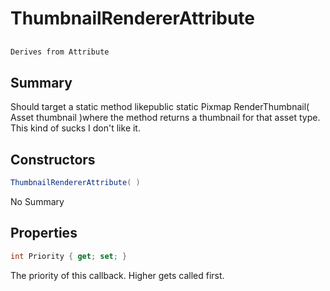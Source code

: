 # ThumbnailRendererAttribute

## 
```c#
Derives from Attribute
```

## Summary

Should target a static method likepublic static Pixmap RenderThumbnail( Asset thumbnail )where the method returns a thumbnail for that asset type.
This kind of sucks I don't like it.
## Constructors

```c#
ThumbnailRendererAttribute( ) 
```
No Summary
## Properties

```c#
int Priority { get; set; } 
```
The priority of this callback. Higher gets called first.
